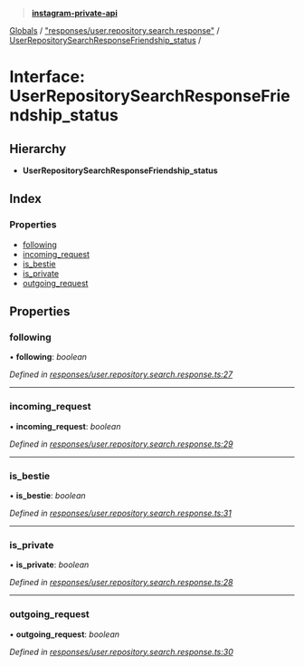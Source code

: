 > **[instagram-private-api](../README.md)**

[Globals](../README.md) / ["responses/user.repository.search.response"](../modules/_responses_user_repository_search_response_.md) / [UserRepositorySearchResponseFriendship_status](_responses_user_repository_search_response_.userrepositorysearchresponsefriendship_status.md) /

# Interface: UserRepositorySearchResponseFriendship_status

## Hierarchy

- **UserRepositorySearchResponseFriendship_status**

## Index

### Properties

- [following](_responses_user_repository_search_response_.userrepositorysearchresponsefriendship_status.md#following)
- [incoming_request](_responses_user_repository_search_response_.userrepositorysearchresponsefriendship_status.md#incoming_request)
- [is_bestie](_responses_user_repository_search_response_.userrepositorysearchresponsefriendship_status.md#is_bestie)
- [is_private](_responses_user_repository_search_response_.userrepositorysearchresponsefriendship_status.md#is_private)
- [outgoing_request](_responses_user_repository_search_response_.userrepositorysearchresponsefriendship_status.md#outgoing_request)

## Properties

### following

• **following**: _boolean_

_Defined in [responses/user.repository.search.response.ts:27](https://github.com/realinstadude/instagram-private-api/blob/4ae8fec/src/responses/user.repository.search.response.ts#L27)_

---

### incoming_request

• **incoming_request**: _boolean_

_Defined in [responses/user.repository.search.response.ts:29](https://github.com/realinstadude/instagram-private-api/blob/4ae8fec/src/responses/user.repository.search.response.ts#L29)_

---

### is_bestie

• **is_bestie**: _boolean_

_Defined in [responses/user.repository.search.response.ts:31](https://github.com/realinstadude/instagram-private-api/blob/4ae8fec/src/responses/user.repository.search.response.ts#L31)_

---

### is_private

• **is_private**: _boolean_

_Defined in [responses/user.repository.search.response.ts:28](https://github.com/realinstadude/instagram-private-api/blob/4ae8fec/src/responses/user.repository.search.response.ts#L28)_

---

### outgoing_request

• **outgoing_request**: _boolean_

_Defined in [responses/user.repository.search.response.ts:30](https://github.com/realinstadude/instagram-private-api/blob/4ae8fec/src/responses/user.repository.search.response.ts#L30)_
